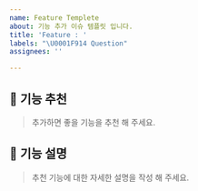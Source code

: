 ```yaml
---
name: Feature Templete
about: 기능 추가 이슈 템플릿 입니다.
title: 'Feature : '
labels: "\U0001F914 Question"
assignees: ''

---
```


## 📌 기능 추천
> 추가하면 좋을 기능을 추천 해 주세요.


## 🥺 기능 설명
> 추천 기능에 대한 자세한 설명을 작성 해 주세요.
